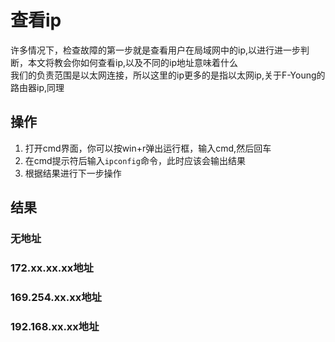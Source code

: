 # 查看ip
许多情况下，检查故障的第一步就是查看用户在局域网中的ip,以进行进一步判断，本文将教会你如何查看ip,以及不同的ip地址意味着什么\
我们的负责范围是以太网连接，所以这里的ip更多的是指以太网ip,关于F-Young的路由器ip,同理
## 操作
1. 打开cmd界面，你可以按win+r弹出运行框，输入cmd,然后回车
2. 在cmd提示符后输入`ipconfig`命令，此时应该会输出结果
3. 根据结果进行下一步操作
## 结果
### 无地址
### 172.xx.xx.xx地址
### 169.254.xx.xx地址
### 192.168.xx.xx地址
